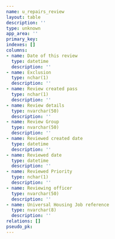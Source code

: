 ```yaml
---
name: u_repairs_review
layout: table
description: ''
type: unknown
app_area: ''
primary_key: 
indexes: []
columns:
- name: Date of this review
  type: datetime
  description: ''
- name: Exclusion
  type: nchar(1)
  description: ''
- name: Review created pass
  type: nchar(1)
  description: ''
- name: Review details
  type: nvarchar(50)
  description: ''
- name: Review Group
  type: nvarchar(50)
  description: ''
- name: Reviewed created date
  type: datetime
  description: ''
- name: Reviewed date
  type: datetime
  description: ''
- name: Reviewed Priority
  type: nchar(1)
  description: ''
- name: Reviewing officer
  type: nvarchar(50)
  description: ''
- name: Universal Housing Job reference
  type: nvarchar(8)
  description: ''
relations: []
pseudo_pk: 
---
```


